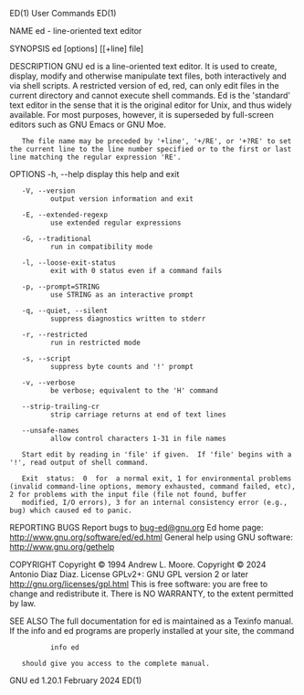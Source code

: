 ED(1)                                                                                          User Commands                                                                                          ED(1)

NAME
       ed - line-oriented text editor

SYNOPSIS
       ed [options] [[+line] file]

DESCRIPTION
       GNU  ed  is  a  line-oriented text editor. It is used to create, display, modify and otherwise manipulate text files, both interactively and via shell scripts. A restricted version of ed, red, can
       only edit files in the current directory and cannot execute shell commands. Ed is the 'standard' text editor in the sense that it is the original editor for Unix, and thus  widely  available.  For
       most purposes, however, it is superseded by full-screen editors such as GNU Emacs or GNU Moe.

       The file name may be preceded by '+line', '+/RE', or '+?RE' to set the current line to the line number specified or to the first or last line matching the regular expression 'RE'.

OPTIONS
       -h, --help
              display this help and exit

       -V, --version
              output version information and exit

       -E, --extended-regexp
              use extended regular expressions

       -G, --traditional
              run in compatibility mode

       -l, --loose-exit-status
              exit with 0 status even if a command fails

       -p, --prompt=STRING
              use STRING as an interactive prompt

       -q, --quiet, --silent
              suppress diagnostics written to stderr

       -r, --restricted
              run in restricted mode

       -s, --script
              suppress byte counts and '!' prompt

       -v, --verbose
              be verbose; equivalent to the 'H' command

       --strip-trailing-cr
              strip carriage returns at end of text lines

       --unsafe-names
              allow control characters 1-31 in file names

       Start edit by reading in 'file' if given.  If 'file' begins with a '!', read output of shell command.

       Exit  status:  0  for  a normal exit, 1 for environmental problems (invalid command-line options, memory exhausted, command failed, etc), 2 for problems with the input file (file not found, buffer
       modified, I/O errors), 3 for an internal consistency error (e.g., bug) which caused ed to panic.

REPORTING BUGS
       Report bugs to bug-ed@gnu.org
       Ed home page: http://www.gnu.org/software/ed/ed.html
       General help using GNU software: http://www.gnu.org/gethelp

COPYRIGHT
       Copyright © 1994 Andrew L. Moore.
       Copyright © 2024 Antonio Diaz Diaz.  License GPLv2+: GNU GPL version 2 or later <http://gnu.org/licenses/gpl.html>
       This is free software: you are free to change and redistribute it.  There is NO WARRANTY, to the extent permitted by law.

SEE ALSO
       The full documentation for ed is maintained as a Texinfo manual.  If the info and ed programs are properly installed at your site, the command

              info ed

       should give you access to the complete manual.

GNU ed 1.20.1                                                                                  February 2024                                                                                          ED(1)

